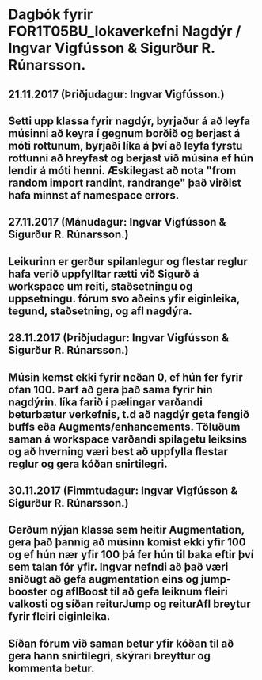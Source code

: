 # Dagbók fyrir FOR1T05BU_lokaverkefni Nagdýr / Ingvar Vigfússon & Sigurður R. Rúnarsson.

## 21.11.2017 (Þriðjudagur: Ingvar Vigfússon.)
## Setti upp klassa fyrir nagdýr, byrjaður á að leyfa músinni að keyra í gegnum borðið og berjast á móti rottunum, byrjaði líka á því að leyfa fyrstu rottunni að hreyfast og berjast við músina ef hún lendir á móti henni. Æskilegast að nota "from random import randint, randrange" það virðist hafa minnst af namespace errors.

## 27.11.2017 (Mánudagur: Ingvar Vigfússon & Sigurður R. Rúnarsson.)
## Leikurinn er gerður spilanlegur og flestar reglur hafa verið uppfylltar rætti við Sigurð á workspace um reiti, staðsetningu og uppsetningu. fórum svo aðeins yfir eiginleika, tegund, staðsetning, og afl nagdýra.

## 28.11.2017 (Þriðjudagur: Ingvar Vigfússon & Sigurður R. Rúnarsson.)
## Músin kemst ekki fyrir neðan 0, ef hún fer fyrir ofan 100. Þarf að gera það sama fyrir hin nagdýrin. líka farið í pælingar varðandi beturbætur verkefnis, t.d að nagdýr geta fengið buffs eða Augments/enhancements. Töluðum saman á workspace varðandi spilagetu leiksins og að hverning væri best að uppfylla flestar reglur og gera kóðan snirtilegri.

## 30.11.2017 (Fimmtudagur: Ingvar Vigfússon & Sigurður R. Rúnarsson.)
## Gerðum nýjan klassa sem heitir Augmentation, gera það þannig að músinn komist ekki yfir 100 og ef hún nær yfir 100 þá fer hún til baka eftir því sem talan fór yfir. Ingvar nefndi að það væri sniðugt að gefa augmentation eins og jump-booster og aflBoost til að gefa leiknum fleiri valkosti og síðan reiturJump og reiturAfl breytur fyrir fleiri eiginleika.
## Síðan fórum við saman betur yfir kóðan til að gera hann snirtilegri, skýrari breyttur og kommenta betur.
